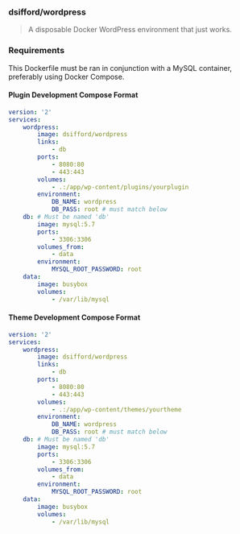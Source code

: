 ### dsifford/wordpress
> A disposable Docker WordPress environment that just works.

### Requirements
This Dockerfile must be ran in conjunction with a MySQL container, preferably using Docker Compose.

#### Plugin Development Compose Format
```yml
version: '2'
services:
    wordpress:
        image: dsifford/wordpress
        links:
            - db
        ports:
            - 8080:80
            - 443:443
        volumes:
            - .:/app/wp-content/plugins/yourplugin
        environment:
            DB_NAME: wordpress
            DB_PASS: root # must match below
    db: # Must be named 'db'
        image: mysql:5.7
        ports:
            - 3306:3306
        volumes_from:
            - data
        environment:
            MYSQL_ROOT_PASSWORD: root
    data:
        image: busybox
        volumes:
            - /var/lib/mysql
```

#### Theme Development Compose Format
```yml
version: '2'
services:
    wordpress:
        image: dsifford/wordpress
        links:
            - db
        ports:
            - 8080:80
            - 443:443
        volumes:
            - .:/app/wp-content/themes/yourtheme
        environment:
            DB_NAME: wordpress
            DB_PASS: root # must match below
    db: # Must be named 'db'
        image: mysql:5.7
        ports:
            - 3306:3306
        volumes_from:
            - data
        environment:
            MYSQL_ROOT_PASSWORD: root
    data:
        image: busybox
        volumes:
            - /var/lib/mysql
```
